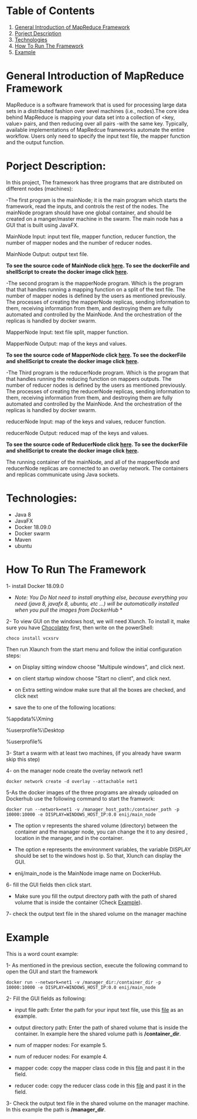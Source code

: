 # Table of Contents
1. [General Introduction of MapReduce Framework](#general-introduction-of-mapreduce-framework)
2. [Porject Description](#porject-description)
3. [Technologies](#technologies)
4. [How To Run The Framework](#how-to-run-the-framework)
5. [Example](#example)

# General Introduction of MapReduce Framework
MapReduce is a software framework that is used for processing large data sets in a distributed fashion over sevel machines (i.e., nodes).The core idea behind MapReduce is mapping your data set into a collection of <key, value> pairs, and then reducing over all pairs -with the same key. Typically, available implementations of MapRedcue frameworks automate the entire workflow. Users only need to specify the input text file, the mapper function and the output function.

# Porject Description:

In this project, The framework has three programs that are distributed on different nodes (machines):

-The first program is the mainNode; it is the main program which starts the framework, read the inputs, and controls the rest of the nodes. The mainNode program should have one global container, and should be created on a manger/master machine in the swarm. 
The main node has a GUI that is built using JavaFX. 

MainNode Input: input text file, mapper function, reducer function, the number of mapper nodes and the number of reducer nodes.

MainNode Output: output text file.

**To see the source code of MainNode click [here](https://github.com/Enas-Ij/MapReduce/tree/master/mainNode). To see the dockerFile and shellScript to create the docker image click [here](https://github.com/Enas-Ij/MapReduce/tree/master/mainNodeDocker).**

-The second program is the mapperNode program. Which is the program that that handles running a mapping function on a split of the text file. The number of mapper nodes is defined by the users as mentioned previously. The processes of creating the mapperNode replicas, sending information to them, receiving information from them, and destroying them are fully automated and controlled by the MainNode. And the orchestration of the replicas is handled by docker swarm.

MapperNode Input: text file split, mapper function.

MapperNode Output: map of the keys and values.

**To see the source code of MapperNode click [here](https://github.com/Enas-Ij/MapReduce/tree/master/Mapper). To see the dockerFile and shellScript to create the docker image click [here](https://github.com/Enas-Ij/MapReduce/tree/master/mapperNodeDocker).**

-The Third program is the reducerNode program. Which is the program that that handles running the reducing function on mappers outputs. The number of reducer nodes is defined by the users as mentioned previously. The processes of creating the reducerNode replicas, sending information to them, receiving information from them, and destroying them are fully automated and controlled by the MainNode. And the orchestration of the replicas is handled by docker swarm.

reducerNode Input: map of the keys and values, reducer function.

reducerNode Output: reduced map of the keys and values.

**To see the source code of ReducerNode click [here](https://github.com/Enas-Ij/MapReduce/tree/master/reducerNode). To see the dockerFile and shellScript to create the docker image click [here](https://github.com/Enas-Ij/MapReduce/tree/master/reducerNodeDocker).**

The running container of the mainNode, and all of the mapperNode and reducerNode replicas are connected to an overlay network. The containers and replicas communicate using Java sockets.

# Technologies:
- Java 8
- JavaFX
- Docker 18.09.0
- Docker swarm
- Maven
- ubuntu 

# How To Run The Framework

1- install Docker 18.09.0
* *Note: You Do Not need to install anything else, because everything you need (java 8, javafx 8, ubuntu, etc ...) will be automatically installed when you pull the images from DockerHub* *

2- To view GUI on the windows host, we will need Xlunch. To install it, make sure you have [Chocolatey](https://chocolatey.org/) first, then write on the powerShell:
```
choco install vcxsrv
```
Then run Xlaunch from the start menu and follow the initial configuration steps:

- on Display sitting window choose "Multipule windows", and click next.

- on client startup window choose "Start no client", and click next. 

- on Extra setting window make sure that all the boxes are checked, and click next

- save the to one of the following locations:

 %appdata%\Xming
 
 %userprofile%\Desktop
 
 %userprofile%

3- Start a swarm with at least two machines, (if you already have swarm skip this step)

4- on the manager node create the overlay network net1
```
docker network create -d overlay --attachable net1
```
5-As the docker images of the three programs are already uploaded on Dockerhub use the following command to start the framwork:

```
docker run --network=net1 -v /manager_host_path:/container_path -p 10000:10000 -e DISPLAY=WINDOWS_HOST_IP:0.0 enij/main_node 
```
- The option v represents the shared volume (directory) between the container and the manager node, you can change the it to any desired , location in the manager, and in the container.

- The option e represents the environment variables, the variable DISPLAY should be set to the windows host ip. So that, Xlunch can display the GUI.

- enij/main_node is the MainNode image name on DockerHub.

6- fill the GUI fields then click start. 

- Make sure you fill the output directory path with the path of shared volume that is inside the container (Check [Example](#example)).

7- check the output text file in the shared volume on the manager machine

# Example

This is a word count example: 

1- As mentioned in the previous section, execute the following command to open the GUI and start the framework
```
docker run --network=net1 -v /manager_dir:/container_dir -p 10000:10000 -e DISPLAY=WINDOWS_HOST_IP:0.0 enij/main_node 
```
2- Fill the GUI fields as following:

- input file path: Enter the path for your input text file, use this [file](#https://github.com/Enas-Ij/MapReduce/blob/master/example/input.txt) as an example.

- output directory path: Enter the path of shared volume that is inside the container. In example here the shared volume path is **/container_dir**.

- num of mapper nodes: For example 5.

- num of reducer nodes: For example 4.

- mapper code: copy the mapper class code in this [file](#https://github.com/Enas-Ij/MapReduce/blob/master/example/mapper%20class.txt) and past it in the field.

- reducer code: copy the reducer class code in this [file](#https://github.com/Enas-Ij/MapReduce/blob/master/example/reducer%20class.txt) and past it in the field.

3- Check the output text file in the shared volume on the manager machine. In this example the path is **/manager_dir**. 

